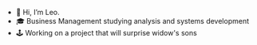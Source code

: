 - 👋 Hi, I’m Leo.
- 🎓 Business Management studying analysis and systems development
- 🕹 Working on a project that will surprise widow's sons

<!---
lbritoj/lbritoj is a ✨ special ✨ repository because its `README.md` (this file) appears on your GitHub profile.
You can click the Preview link to take a look at your changes.
--->
